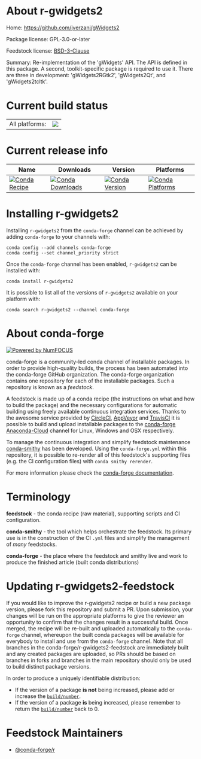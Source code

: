 About r-gwidgets2
=================

Home: https://github.com/jverzani/gWidgets2

Package license: GPL-3.0-or-later

Feedstock license: [BSD-3-Clause](https://github.com/conda-forge/r-gwidgets2-feedstock/blob/master/LICENSE.txt)

Summary: Re-implementation of the 'gWidgets' API. The API is defined in this package. A second, toolkit-specific package is required to use it. There are three in development: 'gWidgets2RGtk2', 'gWidgets2Qt', and 'gWidgets2tcltk'.

Current build status
====================


<table><tr><td>All platforms:</td>
    <td>
      <a href="https://dev.azure.com/conda-forge/feedstock-builds/_build/latest?definitionId=10172&branchName=master">
        <img src="https://dev.azure.com/conda-forge/feedstock-builds/_apis/build/status/r-gwidgets2-feedstock?branchName=master">
      </a>
    </td>
  </tr>
</table>

Current release info
====================

| Name | Downloads | Version | Platforms |
| --- | --- | --- | --- |
| [![Conda Recipe](https://img.shields.io/badge/recipe-r--gwidgets2-green.svg)](https://anaconda.org/conda-forge/r-gwidgets2) | [![Conda Downloads](https://img.shields.io/conda/dn/conda-forge/r-gwidgets2.svg)](https://anaconda.org/conda-forge/r-gwidgets2) | [![Conda Version](https://img.shields.io/conda/vn/conda-forge/r-gwidgets2.svg)](https://anaconda.org/conda-forge/r-gwidgets2) | [![Conda Platforms](https://img.shields.io/conda/pn/conda-forge/r-gwidgets2.svg)](https://anaconda.org/conda-forge/r-gwidgets2) |

Installing r-gwidgets2
======================

Installing `r-gwidgets2` from the `conda-forge` channel can be achieved by adding `conda-forge` to your channels with:

```
conda config --add channels conda-forge
conda config --set channel_priority strict
```

Once the `conda-forge` channel has been enabled, `r-gwidgets2` can be installed with:

```
conda install r-gwidgets2
```

It is possible to list all of the versions of `r-gwidgets2` available on your platform with:

```
conda search r-gwidgets2 --channel conda-forge
```


About conda-forge
=================

[![Powered by NumFOCUS](https://img.shields.io/badge/powered%20by-NumFOCUS-orange.svg?style=flat&colorA=E1523D&colorB=007D8A)](http://numfocus.org)

conda-forge is a community-led conda channel of installable packages.
In order to provide high-quality builds, the process has been automated into the
conda-forge GitHub organization. The conda-forge organization contains one repository
for each of the installable packages. Such a repository is known as a *feedstock*.

A feedstock is made up of a conda recipe (the instructions on what and how to build
the package) and the necessary configurations for automatic building using freely
available continuous integration services. Thanks to the awesome service provided by
[CircleCI](https://circleci.com/), [AppVeyor](https://www.appveyor.com/)
and [TravisCI](https://travis-ci.com/) it is possible to build and upload installable
packages to the [conda-forge](https://anaconda.org/conda-forge)
[Anaconda-Cloud](https://anaconda.org/) channel for Linux, Windows and OSX respectively.

To manage the continuous integration and simplify feedstock maintenance
[conda-smithy](https://github.com/conda-forge/conda-smithy) has been developed.
Using the ``conda-forge.yml`` within this repository, it is possible to re-render all of
this feedstock's supporting files (e.g. the CI configuration files) with ``conda smithy rerender``.

For more information please check the [conda-forge documentation](https://conda-forge.org/docs/).

Terminology
===========

**feedstock** - the conda recipe (raw material), supporting scripts and CI configuration.

**conda-smithy** - the tool which helps orchestrate the feedstock.
                   Its primary use is in the construction of the CI ``.yml`` files
                   and simplify the management of *many* feedstocks.

**conda-forge** - the place where the feedstock and smithy live and work to
                  produce the finished article (built conda distributions)


Updating r-gwidgets2-feedstock
==============================

If you would like to improve the r-gwidgets2 recipe or build a new
package version, please fork this repository and submit a PR. Upon submission,
your changes will be run on the appropriate platforms to give the reviewer an
opportunity to confirm that the changes result in a successful build. Once
merged, the recipe will be re-built and uploaded automatically to the
`conda-forge` channel, whereupon the built conda packages will be available for
everybody to install and use from the `conda-forge` channel.
Note that all branches in the conda-forge/r-gwidgets2-feedstock are
immediately built and any created packages are uploaded, so PRs should be based
on branches in forks and branches in the main repository should only be used to
build distinct package versions.

In order to produce a uniquely identifiable distribution:
 * If the version of a package **is not** being increased, please add or increase
   the [``build/number``](https://docs.conda.io/projects/conda-build/en/latest/resources/define-metadata.html#build-number-and-string).
 * If the version of a package **is** being increased, please remember to return
   the [``build/number``](https://docs.conda.io/projects/conda-build/en/latest/resources/define-metadata.html#build-number-and-string)
   back to 0.

Feedstock Maintainers
=====================

* [@conda-forge/r](https://github.com/conda-forge/r/)

